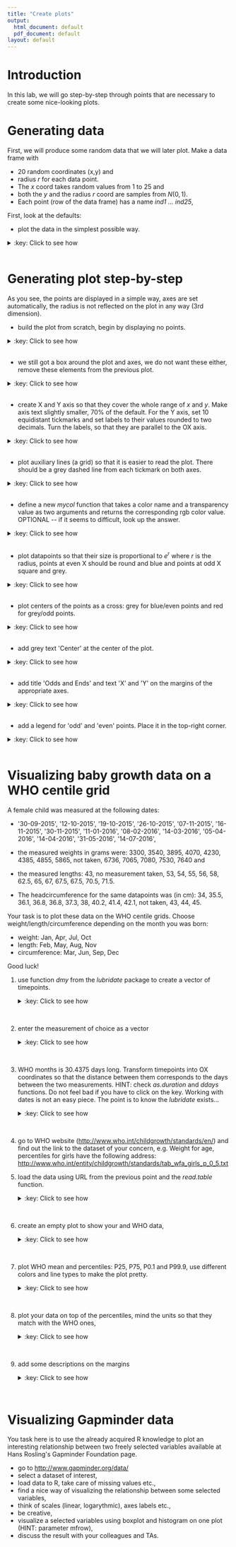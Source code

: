 ```yaml
---
title: "Create plots"
output:
  html_document: default
  pdf_document: default
layout: default
---
```


# Introduction<a id="orgheadline1"></a>
In this lab, we will go step-by-step through points that are necessary
to create some nice-looking plots.

# Generating data<a id="orgheadline2"></a>
First, we will produce some random data that we will later plot. 
Make a data frame with 

- 20 random coordinates (x,y) and 
- radius $r$ for each data point. 
- The *x* coord takes random values from 1 to 25 and 
- both the *y* and the radius *r* coord are samples from $N(0,1)$. 
- Each point (row of the data frame) has a name *ind1 ... ind25*,

First, look at the defaults: 

- plot the data in the simplest possible way.

<details>
<summary>:key: Click to see how</summary>
<pre>
# 20 random datapoints
x <- sample(c(1:25), size=20, replace=T)
y <- rnorm(n=20, mean=0, sd=1) # sample from normal
r <- rnorm(n=20, mean=0, sd=1) # radius from normal
names <- paste("ind", 1:20, sep="") # assign some names
data <- data.frame(cbind(X=x,Y=y, R=r), row.names=names)
plot(data[,1:2])
</pre>
</details>
<br>

# Generating plot step-by-step<a id="orgheadline3"></a>
As you see, the points are displayed in a simple way, axes are set
automatically, the radius is not reflected on the plot in any way (3rd
dimension).

- build the plot from scratch, begin by displaying no points.

<details>
<summary>:key: Click to see how</summary>
<pre>
plot(data[,1:2], type='n')
</pre>
</details>
<br>

- we still got a box around the plot and axes, we do not want these
  either, remove these elements from the previous plot.

<details>
<summary>:key: Click to see how</summary>
<pre>
plot(data[,1:2], type='n',xaxt='n', yaxt='n', 
     xlab="", ylab="", frame.plot=F)
</pre>
</details>
<br>

- create X and Y axis so that they cover the whole range of *x* and
  *y*. Make axis text slightly smaller, 70% of the default. For the Y
  axis, set 10 equidistant tickmarks and set labels to their values
  rounded to two decimals. Turn the labels, so that they are parallel
  to the OX axis.

<details>
<summary>:key: Click to see how</summary>
<pre>
# Create X axis
coords.x <- seq(min(data$X),max(data$X), by=1)
axis(side=1, # 1-left, 2-top, 3-right, 4-bottom
     at=coords.x, # coordinates for tickmarks
     cex.axis=.7 # make labels smaller
     )
# Create Y axis
# we want 10 tickmarks along the data range
coords.y <- seq(min(data$Y), max(data$Y), length.out=10)
# and our labels will be the rounded values of y
labels.y <- round(coords.y, digits=2)
axis(side=2, 
     at=coords.y,
     labels=labels.y, # we want specific labels
     las=2 # turn the text so it is parallel to OX
     )
</pre>
</details>
<br>

- plot auxiliary lines (a grid) so that it is easier to read the
  plot. There should be a grey dashed line from each tickmark on both
  axes.

<details>
<summary>:key: Click to see how</summary>
<pre>
abline(v=coords.x, col="darkgrey", lty=3)
abline(h=coords.y, col="darkgrey", lty=3)
# you could also use grid()
</pre>
</details>
<br>

- define a new *mycol* function that takes a color name and a
  transparency value as two arguments and returns the corresponding
  rgb color value. OPTIONAL -- if it seems to difficult, look up the
  answer.

<details>
<summary>:key: Click to see how</summary>
<pre>
# Function for adding transparency to a given color.
mycol <- function(colname="olivedrab", transparency=.5) {
  # convert color name to its RGB value and add the desired
  # transparency
  color <- c(as.vector(col2rgb(colname))/255, transparency)
  # and make a new color from the above
  color <- rgb(color[1], color[2], color[3], color[4])
  return(color)
}
</pre>
</details>
<br>

- plot datapoints so that their size is proportional to $e^r$ where
  $r$ is the radius, points at even X should be round and blue and
  points at odd X square and grey.

<details>
<summary>:key: Click to see how</summary>
<pre>
# Plot radii
points(data[data$X%%2 == 0,], pch=19, 
       cex=exp(r), col=mycol("slateblue", .5))
points(data[data$X%%2 != 0,], pch=15, 
       cex=exp(r), col=mycol("grey", .5))
</pre>
</details>
<br>

- plot centers of the points as a cross: grey for blue/even points and
  red for grey/odd points.
  
<details>
<summary>:key: Click to see how</summary>
<pre>

points(data[data$X%%2 == 0,], pch=3, cex=1, col="darkgrey")
points(data[data$X%%2 != 0,], pch=3, cex=1, col="red")

</pre>
</details>
<br>

- add grey text 'Center' at the center of the plot.

<details>
<summary>:key: Click to see how</summary>
<pre>

center.x <- mean(range(data[,1]))
center.y <- mean(range(data[,2]))
text(x=center.x, y=center.y, "Center", col="lightgrey")

</pre>
</details>
<br>

- add title 'Odds and Ends' and text 'X' and 'Y' on the margins of the
  appropriate axes.

<details>
<summary>:key: Click to see how</summary>
<pre>

title("Odds and Ends")
mtext("Y", side=2, line=3, cex.lab=1,las=2, col="blue")
mtext("X", side=1, line=3, cex.lab=1,las=1, col="blue")

</pre>
</details>
<br>

- add a legend for 'odd' and 'even' points. Place it in the top-right
  corner.



<details>
<summary>:key: Click to see how</summary>
<pre>

legend('topright',
       legend=c("odd", "even"), 
       col=c(mycol("slateblue", .5), mycol("grey", .5)),
       pch=c(19,15), 
       cex=1,
       pt.cex=1.2,
       title="Legend",
       bty='n'
       )

</pre>
</details>
<br>

# Visualizing baby growth data on a WHO centile grid<a id="orgheadline4"></a>

A female child was measured at the following dates: 

- '30-09-2015', '12-10-2015', '19-10-2015', '26-10-2015',
  '07-11-2015', '16-11-2015', '30-11-2015', '11-01-2016',
  '08-02-2016', '14-03-2016', '05-04-2016', '14-04-2016',
  '31-05-2016', '14-07-2016',

- the measured weights in grams were: 3300, 3540, 3895, 4070, 4230,
  4385, 4855, 5865, not taken, 6736, 7065, 7080, 7530, 7640 and
- the measured lengths: 43, no measurement taken, 53, 54, 55, 56, 58,
  62.5, 65, 67, 67.5, 67.5, 70.5, 71.5.
- The headcircumference for the same datapoints was (in cm): 34, 35.5,
  36.1, 36.8, 36.8, 37.3, 38, 40.2, 41.4, 42.1, not taken, 43, 44, 45.

Your task is to plot these data on the WHO centile grids. Choose
weight/length/circumference depending on the month you was born:

  - weight: Jan, Apr, Jul, Oct
  - length: Feb, May, Aug, Nov
  - circumference: Mar, Jun, Sep, Dec  
  
Good luck!

1. use function *dmy* from the *lubridate* package to create a vector of timepoints.
   <details>
   <summary>:key: Click to see how</summary>
   <pre>

	library(lubridate) 
	timepoints <- dmy(c('30-09-2015', '12-10-2015',
	'19-10-2015', '26-10-2015', '07-11-2015', '16-11-2015',
	'30-11-2015', '11-01-2016', '08-02-2016', '14-03-2016',
	'05-04-2016', '14-04-2016', '31-05-2016', '14-07-2016'))

   </pre>
   </details>
<br>

2. enter the measurement of choice as a vector
   <details>
   <summary>:key: Click to see how</summary>
   <pre>

	weight <- c(3300, 3540, 3895, 4070, 4230, 4385, 4855, 5865, NA, 6736, 7065, 7080, 7530, 7640)
	length <- c(43,NA,53,54,55,56,58,62.5,65,67,67.5,67.5,70.5,71.5)
	head <- c(34,35.5,36.1,36.8,36.8,37.3,38,40.2,41.4,42.1,NA,43,44,45)
   
   </pre>
   </details>
<br>

3. WHO months is 30.4375 days long. Transform timepoints into OX
   coordinates so that the distance between them corresponds to the
   days between the two measurements. HINT: check *as.duration* and
   *ddays* functions. Do not feel bad if you have to click on the
   key. Working with dates is not an easy piece. The point is to know
   the *lubridate* exists...
   <details>
   <summary>:key: Click to see how</summary>
   <pre>

	who.month <- 30.4375 #days
	xpoints <- as.duration(timepoints[1] %--% timepoints) / ddays(1) / who.month

   </pre>
   </details>
<br>

4. go to WHO website (http://www.who.int/childgrowth/standards/en/)
   and find out the link to the dataset of your concern, e.g. Weight
   for age, percentiles for girls have the following address:
   http://www.who.int/entity/childgrowth/standards/tab_wfa_girls_p_0_5.txt

5. load the data using URL from the previous point and the
   *read.table* function.
   <details>
   <summary>:key: Click to see how</summary>
   <pre>

	uri <- "http://www.who.int/entity/childgrowth/standards/tab_wfa_girls_p_0_5.txt"
	#uri <- "http://www.who.int/entity/childgrowth/standards/second_set/tab_hcfa_girls_p_0_5.txt"
	#uri <- "http://www.who.int/entity/childgrowth/standards/tab_lhfa_girls_p_0_2.txt"
	myData <-read.table(uri, header=T, sep='\t')

   </pre>
   </details>
<br>

6. create an empty plot to show your and WHO data,
   <details>
   <summary>:key: Click to see how</summary>
   <pre>

	plot(1, xlim=c(0, max(myData$Month)), type='n', bty='n', 
	ylim=c(0, max(myData[,c(5:19)])), las=1, xlab='Month', ylab='kg',
    cex.axis=.7)
	grid()

   </pre>
   </details>
<br>

7. plot WHO mean and percentiles: P25, P75, P0.1 and P99.9, use
   different colors and line types to make the plot pretty.
   <details>
   <summary>:key: Click to see how</summary>
   <pre>

    lines(myData$M, col='grey', lty=1)
	lines(myData$P25, col='blue', lty=2)
	lines(myData$P75, col='blue', lty=2)
	lines(myData$P01, col='tomato', lty=2)
	lines(myData$P999, col='tomato', lty=2)

   </pre>
   </details>
<br>

8. plot your data on top of the percentiles, mind the units so that
   they match with the WHO ones,
   <details>
   <summary>:key: Click to see how</summary>
   <pre>

	points(xpoints, weight/1000, pch=3, type='l', cex=.5)
	points(xpoints, weight/1000, pch=3, type='p', cex=.5)

   </pre>
   </details>
<br>

9. add some descriptions on the margins
   <details>
   <summary>:key: Click to see how</summary>
   <pre>

	mtext(text = c('P0.1','P25','P75','P99.9'), side = 4,
	at=myData[dim(myData)[1], c('P01','P25','P75','P999')], 
	las=1, cex=.5)
   </pre> 
   </details> 
<br>

# Visualizing Gapminder data<a id="orgheadline4"></a>
You task here is to use the already acquired R knowledge to plot an
interesting relationship between two freely selected variables
available at Hans Rosling's Gapminder Foundation page.

- go to http://www.gapminder.org/data/
- select a dataset of interest,
- load data to R, take care of missing values etc.,
- find a nice way of visualizing the relationship between some
  selected variables,
- think of scales (linear, logarythmic), axes labels etc.,
- be creative,
- visualize a selected variables using boxplot and histogram on one
  plot (HINT: parameter mfrow),
- discuss the result with your colleagues and TAs.
